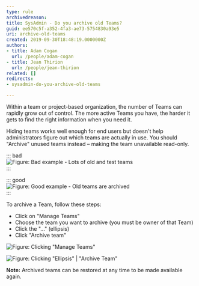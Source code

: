 ```yaml
---
type: rule
archivedreason: 
title: SysAdmin - Do you archive old Teams?
guid: ee570c5f-a352-4fa3-ae73-5754830a93e5
uri: archive-old-teams
created: 2019-09-30T18:48:19.0000000Z
authors:
- title: Adam Cogan
  url: /people/adam-cogan
- title: Jean Thirion
  url: /people/jean-thirion
related: []
redirects:
- sysadmin-do-you-archive-old-teams

---
```


Within a team or project-based organization, the number of Teams can rapidly grow out of control. The more active Teams you have, the harder it gets to find the right information when you need it.

<!--endintro-->

Hiding teams works well enough for end users but doesn't help administrators figure out which teams are actually in use. You should "Archive" unused teams instead – making the team unavailable read-only.


::: bad  
![Figure: Bad example - Lots of old and test teams](old-teams-bad.png)  
:::


::: good  
![Figure: Good example - Old teams are archived](old-teams-good.jpg)  
:::

To archive a Team, follow these steps:



* Click on "Manage Teams"
* Choose the team you want to archive (you must be owner of that Team)
* Click the "..." (ellipsis)
* Click "Archive team"


![Figure: Clicking "Manage Teams"](old-teams-how1.jpg)  

![Figure: Clicking "Ellipsis" | "Archive Team"](old-teams-how2.png)  

**Note:** Archived teams can be restored at any time to be made available again.
